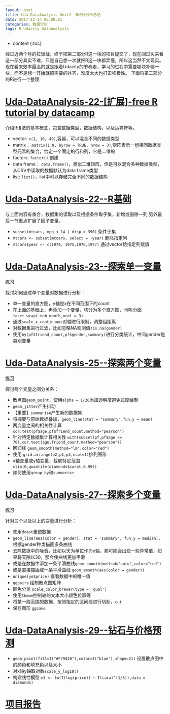```yaml
---
layout: post
title: Uda-DataAnalysis-Unit2--R统计分析总结
date: 2017-12-14 06:00:01
categories: 数据分析
tags: R Udacity DataAnalysis 
---
```

* content
{:toc}

经过近两个月的拉锯战，终于把第二部分R这一块的项目提交了，现在回过头来看这一部分其实不难，只是自己想一次就把R这一块都弄懂，所以这当然不太现实。
现在看来效率最高的就是跟着Udacity的节奏走，学习的过程中需要哪块补哪一块，而不是想一开始就把需要的补齐，难度太大也打击积极性。
下面将第二部分的R进行一个整理:

# [Uda-DataAnalysis-22-[扩展]-free R tutorial by datacamp](http://road2ai.info/2017/10/21/Uda-DataAnalysis-datacamp-22/)

介绍R语法的基本概念，包含数据类型，数据结构，以及运算符等。

- vector: `c(1, 10, 49)`,容器，可以混合不同的数据类型
- matrix： `matrix(1:9, byrow = TRUE, nrow = 3)`,矩阵表示一组相同数据类型元素的集合，给定一个固定的行和列，它是二维的
- factors: `factor()` 创建
- data frame： `data.frame()`，类似二维矩阵，但是可以混合多种数据类型，从CSV中读取的数据默认为data frame类型
- list: `list()`，list中可以存储完全不同的数据结构

# [Uda-DataAnalysis-22--R基础](http://road2ai.info/2017/11/21/Uda-DataAnalysis-22/)

与上面内容有重合，数据集的读取以及根据条件取子集，新增或删除一列,另外最后一节重点扩展了因子变量。

- `subset(mtcars, mpg < 14 | disp > 390)` 条件子集
- `mtcars <- subset(mtcars, select = -year)` 删除指定列
- `mtcars$year <- c(1974, 1975,1976,1977)` 通过vector给指定列赋值

# [Uda-DataAnalysis-23--探索单一变量](http://road2ai.info/2017/11/22/Uda-DataAnalysis-23/)

[练习](http://road2ai.info/2017/11/23/Uda-DataAnalysis-24/)

探讨如何通过单个变量对数据进行分析：
- 单一变量的直方图，y轴是x在不同范围下的count
- 在上面的基础上，再添加一个变量，切分为多个直方图，也叫分面`facet_wrap(~dob_month,ncol = 3)`
- 通过`scale_x_continuous`对轴进行限制，调整组距离
- 对数据集进行过滤，比如忽略NA观测值`!is.na(gender)`
- 使用`by(pf$friend_count,pf$gender,summary)`进行分类统计，中间gender是类别变量


# [Uda-DataAnalysis-25--探索两个变量](http://road2ai.info/2017/11/23/Uda-DataAnalysis-25/)

[练习](http://road2ai.info/2017/11/23/Uda-DataAnalysis-26/)

探讨两个变量之间分关系：
- 散点图`geom_point`，使用`alpha = 1/20`添加透明度避免过度绘制
- `geom_jitter`产生抖动
- 【重要】`summarise`产生新的数据集
- 将摘要与原始数据叠加，`geom_line(stat = "summary",fun.y = mean)`
- 两变量之间的相关性计算 `cor.test(pf$age,pf$friend_count,method="pearson")`
- 针对特定数据集计算相关性 `with(subset(pf,pf$age <= 70),cor.test(age,friend_count,method="pearson"))`
- 回归线 `geom_smooth(method="lm",color="red")`
- 使用 `grid.arrange(p2,p1,p3,ncol=1)`排列图形
- x轴变量或y轴变量，截取特定范围 `xlim(0,quantile(diamonds$carat,0.99))`
- 如何使用`group_by`和`summarise`

# [Uda-DataAnalysis-27--探索多个变量](http://road2ai.info/2017/12/09/Uda-DataAnalysis-27/)

[练习](http://road2ai.info/2017/12/09/Uda-DataAnalysis-28/)

针对三个以及以上的变量进行分析：
- 使用`dcast`重塑数据
- `geom_line(aes(color = gender), stat = 'summary', fun.y = median)`，根据gender种类描画多条曲线
- 去除数据中的噪音，比如以天为单位作为x轴，那可能会出现一些异常值，如果将天除以30，那会使曲线更加平滑
- 或是在数据中添加一条平滑曲线`geom_smooth(method="auto",color="red")`
- 或是直接描画成一条平滑曲线 `geom_smooth(aes(color = gender))`
- `unique(yo$price)` 查看数据中的唯一值
- `ggpairs` 绘制散点图矩阵
- 颜色分类 `scale_color_brewer(type = 'qual')`
- 使用`theme`控制轴的文本大小颜色位置等
- 将某一段范围的数据，按照指定的区间段进行切断，`cut`
- 保存图形 `ggsave`

# [Uda-DataAnalysis-29--钻石与价格预测](http://road2ai.info/2017/12/14/Uda-DataAnalysis-29/)

- `geom_point(fill=I("#F79420"),color=I("blue"),shape=21)` 设置散点图中的颜色和填充色以及大小
- 对x轴y轴取对数`scale_y_log10()`
- 构建线性模型 `m1 <- lm(I(log(price)) ~ I(carat^(1/3)),data = diamonds)`

# [项目报告](http://road2ai.info/2017/12/14/Uda-DataAnalysis-pj02/)